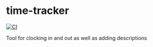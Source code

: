 # time-tracker

[![CI](https://github.com//time-tracker/workflows/CI/badge.svg)](https://github.com//time-tracker/actions)

Tool for clocking in and out as well as adding descriptions
